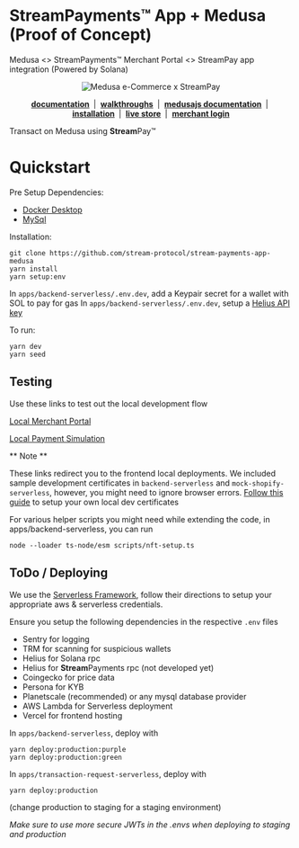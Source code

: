 # StreamPayments™ App + Medusa (Proof of Concept)

Medusa <> StreamPayments™ Merchant Portal <> StreamPay app integration (Powered by Solana)

<p align="center"><img src="apps/docs/docs/assets/streampay_ecommerce.jpeg" alt="Medusa e-Commerce x StreamPay"/></p>

<p align="center">
    <b>
        <a href="https://commerce-docs.streampayments.app">documentation</a>
    </b>
    &nbsp;|&nbsp;
    <b>
        <a href="https://www.youtube.com/channel/">walkthroughs</a>
    </b>
    &nbsp;|&nbsp;
    <b>
        <a href="https://docs.medusajs.com">medusajs documentation</a>
    </b>
    &nbsp;|&nbsp;
    <b>
        <a href="https://apps.streampayments.org/stream-pay-medusa">installation</a> 
    </b>
    &nbsp;|&nbsp;
    <b>
        <a href="https://store.streampayments.app/">live store</a>
    </b>
    &nbsp;|&nbsp;
    <b>
        <a href="https://merchant.streampayments.app">merchant login</a>
    </b>
</p>

Transact on Medusa using **Stream**Pay™

# Quickstart

Pre Setup Dependencies:

-   [Docker Desktop](https://docs.docker.com/desktop/)
-   [MySql](https://dev.mysql.com/doc/mysql-installation-excerpt/5.7/en/)

Installation:

```
git clone https://github.com/stream-protocol/stream-payments-app-medusa
yarn install
yarn setup:env
```

In `apps/backend-serverless/.env.dev`, add a Keypair secret for a wallet with SOL to pay for gas
In `apps/backend-serverless/.env.dev`, setup a [Helius API key](https://www.helius.dev)

To run:

```
yarn dev
yarn seed
```

## Testing

Use these links to test out the local development flow

[Local Merchant Portal](https://localhost:4004/install)

[Local Payment Simulation](https://localhost:4004/payment)

** Note **

These links redirect you to the frontend local deployments. We included sample development certificates in `backend-serverless` and `mock-shopify-serverless`, however, you might need to ignore browser errors. [Follow this guide](https://blog.simontimms.com/2021/10/12/serverless-offline-https/) to setup your own local dev certificates

For various helper scripts you might need while extending the code, in apps/backend-serverless, you can run

```
node --loader ts-node/esm scripts/nft-setup.ts
```

## ToDo / Deploying

We use the [Serverless Framework](https://www.serverless.com), follow their directions to setup your appropriate aws & serverless credentials.

Ensure you setup the following dependencies in the respective `.env` files

-   Sentry for logging
-   TRM for scanning for suspicious wallets
-   Helius for Solana rpc
-   Helius for **Stream**Payments rpc (not developed yet)
-   Coingecko for price data
-   Persona for KYB
-   Planetscale (recommended) or any mysql database provider
-   AWS Lambda for Serverless deployment
-   Vercel for frontend hosting

In `apps/backend-serverless`, deploy with

```
yarn deploy:production:purple
yarn deploy:production:green
```

In `apps/transaction-request-serverless`, deploy with

```
yarn deploy:production
```

(change production to staging for a staging environment)

_Make sure to use more secure JWTs in the .envs when deploying to staging and production_
